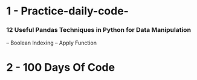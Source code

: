 # 1 - Practice-daily-code-
### 12 Useful Pandas Techniques in Python for Data Manipulation
– Boolean Indexing
– Apply Function

# 2 - 100 Days Of Code
